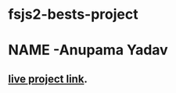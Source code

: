 # fsjs2-bests-project
# NAME -Anupama Yadav
## [live project link](file:///D:/html/bests/indexbest.html).

